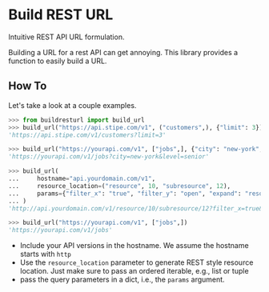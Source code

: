 # Build REST URL
Intuitive REST API URL formulation.

Building a URL for a rest API can get annoying. This library provides a function
to easily build a URL.

## How To
Let's take a look at a couple examples.


```python
>>> from buildresturl import build_url
>>> build_url("https://api.stipe.com/v1", ("customers",), {"limit": 3})
'https://api.stipe.com/v1/customers?limit=3'

>>> build_url("https://yourapi.com/v1", ["jobs",], {"city": "new-york", "level":"senior"})
'https://yourapi.com/v1/jobs?city=new-york&level=senior'

>>> build_url(
...     hostname="api.yourdomain.com/v1",
...     resource_location=("resource", 10, "subresource", 12),
...     params={"filter_x": "true", "filter_y": "open", "expand": "resource_z"}
... )
'http://api.yourdomain.com/v1/resource/10/subresource/12?filter_x=true&expand=resource_z&filter_y=open'

>>> build_url("https://yourapi.com/v1", ["jobs",])
'https://yourapi.com/v1/jobs'

```

- Include your API versions in the hostname. We assume the hostname starts with
  `http`
- Use the `resource_location` parameter to generate REST style resource
  location. Just make sure to pass an ordered iterable, e.g., list or tuple
- pass the query parameters in a dict, i.e., the `params` argument.
